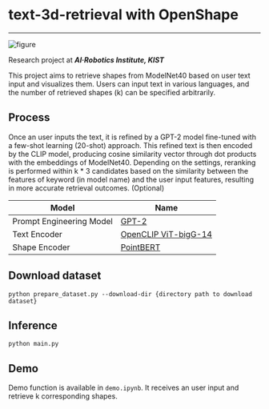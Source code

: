 # text-3d-retrieval with OpenShape
---
![figure](https://github.com/user-attachments/assets/9fa9cd58-ef7c-4cc9-9c69-cdb0ed2bdbb1)



Research project at **_AI·Robotics Institute, KIST_**

This project aims to retrieve shapes from ModelNet40 based on user text input and visualizes them. Users can input text in various languages, and the number of retrieved shapes (k) can be specified arbitrarily.


## Process
Once an user inputs the text, it is refined by a GPT-2 model fine-tuned with a few-shot learning (20-shot) approach. This refined text is then encoded by the CLIP model, producing cosine similarity vector through dot products with the embeddings of ModelNet40. Depending on the settings, reranking is performed within k * 3 candidates based on the similarity between the features of keyword (in model name) and the user input features, resulting in more accurate retrieval outcomes. (Optional)



| Model                    | Name                 |
|--------------------------|----------------------|
| Prompt Engineering Model | [GPT-2](https://huggingface.co/openai-community/gpt2)           |
| Text Encoder             | [OpenCLIP ViT-bigG-14](https://github.com/mlfoundations/open_clip) |
| Shape Encoder            | [PointBERT](https://github.com/Colin97/OpenShape_code)            |




## Download dataset
```
python prepare_dataset.py --download-dir {directory path to download dataset}
```



## Inference
```
python main.py
```



## Demo
Demo function is available in ```demo.ipynb```. It receives an user input and retrieve k corresponding shapes.

